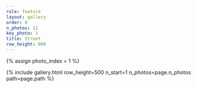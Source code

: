 ```yaml
---
role: feature
layout: gallery
order: 0
n_photos: 11
key_photo: 1
title: Street
row_height: 800
---
```


{% assign photo_index = 1 %}

{% include gallery.html row_height=500 n_start=1 n_photos=page.n_photos path=page.path %}